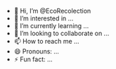 - 👋 Hi, I’m @EcoRecolection
- 👀 I’m interested in ...
- 🌱 I’m currently learning ...
- 💞️ I’m looking to collaborate on ...
- 📫 How to reach me ...
- 😄 Pronouns: ...
- ⚡ Fun fact: ...

<!---
EcoRecolection/EcoRecolection is a ✨ special ✨ repository because its `README.md` (this file) appears on your GitHub profile.
You can click the Preview link to take a look at your changes.
--->

